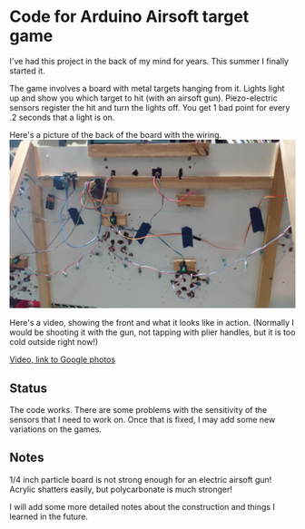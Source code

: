 # Code for Arduino Airsoft target game

I've had this project in the back of my mind for years. This summer I finally started it.

The game involves a board with metal targets hanging from it. Lights light up and show you which target to hit (with an airsoft gun). Piezo-electric sensors register the hit and turn the lights off. You get 1 bad point for every .2 seconds that a light is on. 

Here's a picture of the back of the board with the wiring.
![Wiring picture](https://github.com/djohnson2718/AirsoftTarget/raw/main/pics/wiring.jpg)

Here's a video, showing the front and what it looks like in action. (Normally I would be shooting it with the gun, not tapping with plier handles, but it is too cold outside right now!)

[Video, link to Google photos](https://photos.app.goo.gl/cAEQtu8iNaSoJwes9)

## Status
The code works. There are some problems with the sensitivity of the sensors that I need to work on. Once that is fixed, I may add some new variations on the games. 

## Notes
1/4 inch particle board is not strong enough for an electric airsoft gun! Acrylic shatters easily, but polycarbonate is much stronger! 

I will add some more detailed notes about the construction and things I learned in the future.
